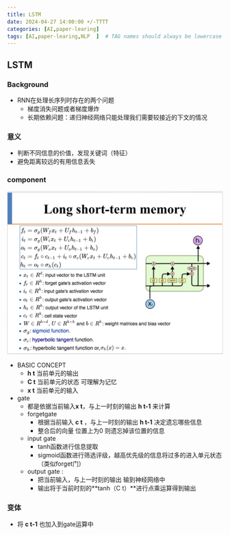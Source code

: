 ```yaml
---
title: LSTM
date: 2024-04-27 14:00:00 +/-TTTT
categories: [AI,paper-learing]
tags: [AI,paper-learing,NLP  ]  # TAG names should always be lowercase
---
```


## LSTM
### Background
* RNN在处理长序列时存在的两个问题
  * 梯度消失问题或者梯度爆炸
  * 长期依赖问题：递归神经网络只能处理我们需要较接近的下文的情况
  
### 意义
* 判断不同信息的价值，发现关键词（特征）
* 避免距离较远的有用信息丢失

### component
![lstm](LSTM.png)
* BASIC CONCEPT
  * **h t** 当前单元的输出
  * **C t** 当前单元的状态 可理解为记忆
  * **x t** 当前单元的输入
* gate
  * 都是依据当前输入**x t**，与上一时刻的输出 **h t-1** 来计算
  * forgetgate
    * 根据当前输入 **c t** ，与上一时刻的输出 **h t-1** 决定遗忘哪些信息
    * 整合后的向量 位置上为0 则遗忘掉该位置的信息
  * input gate
    * tanh函数进行信息提取
    * sigmoid函数进行筛选评级，越高优先级的信息将过多的进入单元状态（类似forget门）
  * output gate : 
    * 把当前输入，与上一时刻的输出 输到神经网络中
    * 输出将于当前时刻的**tanh（C t）**进行点乘运算得到输出

### 变体
* 将 **c t-1** 也加入到gate运算中